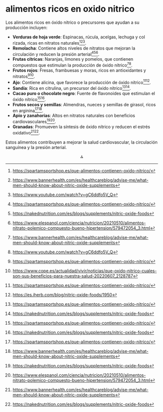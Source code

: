 # alimentos ricos en oxido nitrico

Los alimentos ricos en óxido nítrico o precursores que ayudan a su producción incluyen:

- **Verduras de hoja verde**: Espinacas, rúcula, acelgas, lechuga y col rizada, ricas en nitratos naturales[^1][^2][^5].
- **Remolacha**: Contiene altos niveles de nitratos que mejoran la circulación y reducen la presión arterial[^1][^3][^4].
- **Frutas cítricas**: Naranjas, limones y pomelos, que contienen compuestos que estimulan la producción de óxido nítrico[^2][^5].
- **Frutos rojos**: Fresas, frambuesas y moras, ricos en antioxidantes y nitratos[^1][^8].
- **Ajo**: Contiene alicina, que favorece la producción de óxido nítrico[^1][^6].
- **Sandía**: Rica en citrulina, un precursor del óxido nítrico[^1][^3].
- **Cacao puro o chocolate negro**: Fuente de flavonoides que estimulan el óxido nítrico[^1][^3].
- **Frutos secos y semillas**: Almendras, nueces y semillas de girasol, ricos en arginina[^1][^2].
- **Apio y zanahorias**: Altos en nitratos naturales con beneficios cardiovasculares[^3][^4].
- **Granadas**: Promueven la síntesis de óxido nítrico y reducen el estrés oxidativo[^2][^3].

Estos alimentos contribuyen a mejorar la salud cardiovascular, la circulación sanguínea y la presión arterial.

<div style="text-align: center">⁂</div>

[^1]: https://spartamsportshop.es/que-alimentos-contienen-oxido-nitrico/

[^2]: https://www.bannerhealth.com/es/healthcareblog/advise-me/what-men-should-know-about-nitric-oxide-supplements

[^3]: https://nakednutrition.com/es/blogs/supplements/nitric-oxide-foods

[^4]: https://www.elespanol.com/ciencia/nutricion/20210510/alimentos-nitrato-polemico-compuesto-bueno-hipertension/579472054_3.html

[^5]: https://www.youtube.com/watch?v=gC6ddfo5V_Q

[^6]: https://es.iherb.com/blog/nitric-oxide-foods/1950

[^7]: https://www.masmusculo.com/blog/los-alimentos-ricos-en-oxido-nitrico/

[^8]: https://www.cope.es/actualidad/vivir/noticias/que-oxido-nitrico-cuales-son-sus-beneficios-para-nuestra-salud-20220607_2128787

